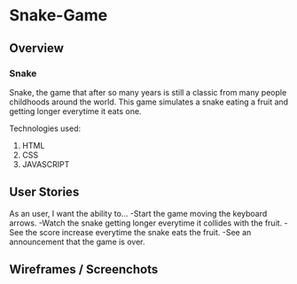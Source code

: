 # Snake-Game

## Overview

### Snake

Snake, the game that after so many years is still a classic from many people childhoods around the world. This game simulates a snake eating a fruit and getting longer everytime it eats one.

Technologies used:
1. HTML
2. CSS
3. JAVASCRIPT

## User Stories

As an user, I want the ability to...
-Start the game moving the keyboard arrows.
-Watch the snake getting longer everytime it collides with the fruit.
-See the score increase everytime the snake eats the fruit.
-See an announcement that the game is over.

## Wireframes / Screenchots

